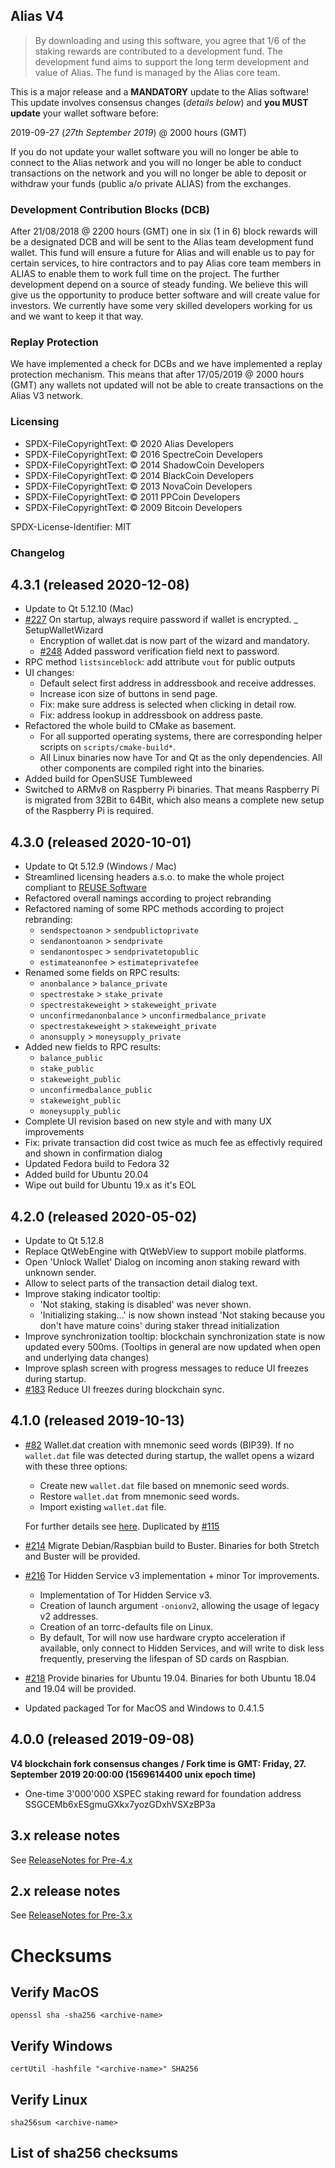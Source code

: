 ## Alias V4

> By downloading and using this software, you agree that 1/6 of the staking
> rewards are contributed to a development fund. The development fund aims
> to support the long term development and value of Alias. The fund is managed
> by the Alias core team.

This is a major release and a **MANDATORY** update to the Alias software!
This update involves consensus changes (_details below_) and **you MUST
update** your wallet software before:

2019-09-27 (_27th September 2019_) @ 2000 hours (GMT)

If you do not update your wallet software you will no longer be able to connect
to the Alias network and you will no longer be able to conduct transactions on
the network and you will no longer be able to deposit or withdraw your funds
(public a/o private ALIAS) from the exchanges.

### Development Contribution Blocks (DCB)
After 21/08/2018 @ 2200 hours (GMT) one in six (1 in 6) block rewards will be
a designated DCB and will be sent to the Alias team development fund wallet.
This fund will ensure a future for Alias and will enable us to pay for certain
services, to hire contractors and to pay Alias core team members in ALIAS
to enable them to work full time on the project. The further development
depend on a source of steady funding. We believe this will give us the opportunity
to produce better software and will create value for investors. We currently
have some very skilled developers working for us and we want to keep it that way.

### Replay Protection
We have implemented a check for DCBs and we have implemented a replay protection
mechanism. This means that after 17/05/2019 @ 2000 hours (GMT) any wallets not
updated will not be able to create transactions on the Alias V3 network.

### Licensing

- SPDX-FileCopyrightText: © 2020 Alias Developers
- SPDX-FileCopyrightText: © 2016 SpectreCoin Developers
- SPDX-FileCopyrightText: © 2014 ShadowCoin Developers
- SPDX-FileCopyrightText: © 2014 BlackCoin Developers
- SPDX-FileCopyrightText: © 2013 NovaCoin Developers
- SPDX-FileCopyrightText: © 2011 PPCoin Developers
- SPDX-FileCopyrightText: © 2009 Bitcoin Developers

SPDX-License-Identifier: MIT

### Changelog
## 4.3.1 (released 2020-12-08)
- Update to Qt 5.12.10 (Mac)
- [#227](https://github.com/aliascash/alias-wallet/issues/227) On startup, always require password if wallet is encrypted.
_ SetupWalletWizard
  - Encryption of wallet.dat is now part of the wizard and mandatory.
  - [#248](https://github.com/aliascash/alias-wallet/issues/248) Added password verification field next to password.
- RPC method `listsinceblock`: add attribute `vout` for public outputs
- UI changes:
  - Default select first address in addressbook and receive addresses.
  - Increase icon size of buttons in send page.
  - Fix: make sure address is selected when clicking in detail row.
  - Fix: address lookup in addressbook on address paste.
- Refactored the whole build to CMake as basement.
  - For all supported operating systems, there are corresponding helper
    scripts on `scripts/cmake-build*`.
  - All Linux binaries now have Tor and Qt as the only dependencies. All
    other components are compiled right into the binaries.
- Added build for OpenSUSE Tumbleweed
- Switched to ARMv8 on Raspberry Pi binaries. That means Raspberry Pi is
  migrated from 32Bit to 64Bit, which also means a complete new setup of
  the Raspberry Pi is required.

## 4.3.0 (released 2020-10-01)
- Update to Qt 5.12.9 (Windows / Mac)
- Streamlined licensing headers a.s.o. to make the whole project compliant to [REUSE Software](https://reuse.software/)
- Refactored overall namings according to project rebranding
- Refactored naming of some RPC methods according to project rebranding:
  - `sendspectoanon` > `sendpublictoprivate`
  - `sendanontoanon` > `sendprivate`
  - `sendanontospec` > `sendprivatetopublic`
  - `estimateanonfee` > `estimateprivatefee`
- Renamed some fields on RPC results:
  - `anonbalance` > `balance_private`
  - `spectrestake` > `stake_private`
  - `spectrestakeweight` > `stakeweight_private`
  - `unconfirmedanonbalance` > `unconfirmedbalance_private`
  - `spectrestakeweight` > `stakeweight_private`
  - `anonsupply` > `moneysupply_private`
- Added new fields to RPC results:
  - `balance_public`
  - `stake_public`
  - `stakeweight_public`
  - `unconfirmedbalance_public`
  - `stakeweight_public`
  - `moneysupply_public`
- Complete UI revision based on new style and with many UX improvements
- Fix: private transaction did cost twice as much fee as effectivly required and shown in confirmation dialog
- Updated Fedora build to Fedora 32
- Added build for Ubuntu 20.04
- Wipe out build for Ubuntu 19.x as it's EOL

## 4.2.0 (released 2020-05-02)
- Update to Qt 5.12.8
- Replace QtWebEngine with QtWebView to support mobile platforms.
- Open 'Unlock Wallet' Dialog on incoming anon staking reward with unknown sender.
- Allow to select parts of the transaction detail dialog text.
- Improve staking indicator tooltip:
  - 'Not staking, staking is disabled' was never shown.
  - 'Initializing staking...' is now shown instead 'Not staking because you don't have mature coins' during staker thread initialization
- Improve synchronization tooltip: blockchain synchronization state is now updated every 500ms. (Tooltips in general are now updated when open and underlying data changes)
- Improve splash screen with progress messages to reduce UI freezes during startup.
- [#183](https://github.com/aliascash/alias-wallet/issues/183) Reduce UI freezes during blockchain sync.

## 4.1.0 (released 2019-10-13)
- [#82](https://github.com/aliascash/alias-wallet/issues/82) Wallet.dat creation with mnemonic seed words (BIP39).
  If no `wallet.dat` file was detected during startup, the wallet opens a wizard with these three options:
  - Create new `wallet.dat` file based on mnemonic seed words.
  - Restore `wallet.dat` from mnemonic seed words.
  - Import existing `wallet.dat` file.

  For further details see [here](https://medium.com/coinmonks/mnemonic-generation-bip39-simply-explained-e9ac18db9477).
  Duplicated by [#115](https://github.com/aliascash/alias-wallet/issues/115)

- [#214](https://github.com/aliascash/alias-wallet/issues/214) Migrate Debian/Raspbian build to Buster.
  Binaries for both Stretch and Buster will be provided.

- [#216](https://github.com/aliascash/alias-wallet/issues/216) Tor Hidden Service v3 implementation + minor Tor improvements.
  - Implementation of Tor Hidden Service v3.
  - Creation of launch argument `-onionv2`, allowing the usage of legacy v2 addresses.
  - Creation of an torrc-defaults file on Linux.
  - By default, Tor will now use hardware crypto acceleration if available, only connect to Hidden Services,
    and will write to disk less frequently, preserving the lifespan of SD cards on Raspbian.

- [#218](https://github.com/aliascash/alias-wallet/issues/218) Provide binaries for Ubuntu 19.04.
  Binaries for both Ubuntu 18.04 and 19.04 will be provided.

- Updated packaged Tor for MacOS and Windows to 0.4.1.5

## 4.0.0 (released 2019-09-08)
**V4 blockchain fork consensus changes / Fork time is GMT: Friday, 27. September 2019 20:00:00 (1569614400 unix epoch time)**
- One-time 3'000'000 XSPEC staking reward for foundation address SSGCEMb6xESgmuGXkx7yozGDxhVSXzBP3a

## 3.x release notes

See [ReleaseNotes for Pre-4.x](./ReleaseNotes_Pre4.0.md)

## 2.x release notes

See [ReleaseNotes for Pre-3.x](./ReleaseNotes_Pre3.0.md)

# Checksums
## Verify MacOS
```
openssl sha -sha256 <archive-name>
```
## Verify Windows
```
certUtil -hashfile "<archive-name>" SHA256
```
## Verify Linux
```
sha256sum <archive-name>
```
## List of sha256 checksums
